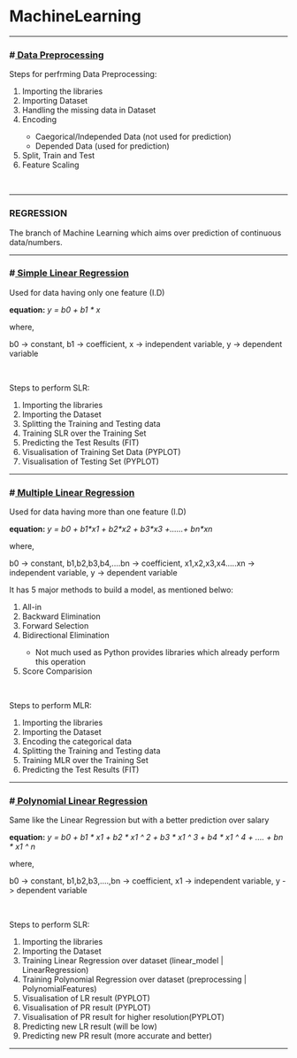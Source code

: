 # MachineLearning
<hr/>
<h3>#<a href="https://github.com/ayushved78/MachineLearning/tree/master/Data%20Preprocessing"> Data Preprocessing </a></h3>
<p>Steps for perfrming Data Preprocessing:<ol>
  <li> Importing the libraries </li>
  <li> Importing Dataset</li>
  <li> Handling the missing data in Dataset</li>
  <li> Encoding</li>
    <ul>
      <li> Caegorical/Independed Data (not used for prediction) </li>
      <li> Depended Data (used for prediction) </li>
    </ul>
  <li> Split, Train and Test </li>
  <li> Feature Scaling</li>
</ol></p>
<br/>
<hr/>
<h3>REGRESSION</h3>
<p>The branch of Machine Learning which aims over prediction of continuous data/numbers.</p>
<hr/>
<h3>#<a href="https://github.com/ayushved78/MachineLearning/tree/master/Simple%20Linear%20Regression"> Simple Linear Regression </a></h3>
<p> Used for data having only one feature (I.D)</p>
<p><strong>equation:</strong> <em> y = b0 + b1 * x </em></p>
<p>where,</p>
    b0 -> constant,
    b1 -> coefficient,
    x  -> independent variable,
    y  -> dependent variable
</p>
<br/>
<p> Steps to perform SLR:
<ol>
  <li> Importing the libraries </li>
  <li> Importing the Dataset</li>
  <li> Splitting the Training and Testing data</li>
  <li> Training SLR over the Training Set</li>
  <li> Predicting the Test Results (FIT)</li>
  <li> Visualisation of Training Set Data (PYPLOT)</li>
  <li> Visualisation of Testing Set (PYPLOT)</li>
</ol></p>
<hr/>
<h3>#<a href="https://github.com/ayushved78/MachineLearning/tree/master/Multiple%20Linear%20Regression"> Multiple Linear Regression </a></h3>
<p> Used for data having more than one feature (I.D)</p>
<p><strong>equation:</strong> <em> y = b0 + b1*x1 + b2*x2 + b3*x3 +......+ bn*xn</em></p>
<p>where,</p>
    b0 -> constant,
    b1,b2,b3,b4,....bn -> coefficient,
    x1,x2,x3,x4.....xn  -> independent variable,
    y  -> dependent variable
</p>
<p> It has 5 major methods to build a model, as mentioned belwo:</p>
<ol>
  <li> All-in</li>
  <li> Backward Elimination</li>
  <li> Forward Selection</li>
  <li> Bidirectional Elimination</li>
  <ul>
    <li> Not much used as Python provides libraries which already perform this operation</li>
  </ul>
  <li> Score Comparision</li>
</ol>
<br/>
<p>Steps to perform MLR:
<ol>
  <li> Importing the libraries </li>
  <li> Importing the Dataset</li>
  <li> Encoding the categorical data</li>
  <li> Splitting the Training and Testing data</li>
  <li> Training MLR over the Training Set</li>
  <li> Predicting the Test Results (FIT)</li>
</ol></p>
<hr/>
<h3>#<a href="https://github.com/ayushved78/MachineLearning/tree/master/Simple%20Linear%20Regression"> Polynomial Linear Regression </a></h3>
<p> Same like the Linear Regression but with a better prediction over salary</p>
<p><strong>equation:</strong> <em> y = b0 + b1 * x1 + b2 * x1 ^ 2 + b3 * x1 ^ 3 + b4 * x1 ^ 4 + .... + bn * x1 ^ n </em></p>
<p>where,</p>
    b0 -> constant,
    b1,b2,b3,....,bn -> coefficient,
    x1  -> independent variable,
    y  -> dependent variable
</p>
<br/>
<p> Steps to perform SLR:
<ol>
  <li> Importing the libraries </li>
  <li> Importing the Dataset</li>
  <li> Training Linear Regression over dataset (linear_model | LinearRegression)</li>
  <li> Training Polynomial Regression over dataset (preprocessing | PolynomialFeatures)</li>
  <li> Visualisation of LR result (PYPLOT)</li>
  <li> Visualisation of PR result (PYPLOT)</li>
  <li> Visualisation of PR result for  higher resolution(PYPLOT)</li>
  <li> Predicting new LR result (will be low)</li>
  <li> Predicting new PR result (more accurate and better)</li>
</ol></p>
<hr/>
